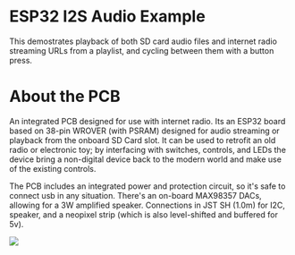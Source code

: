 # ESP32 I2S Audio Example
This demostrates playback of both SD card audio files and internet radio streaming URLs from a playlist, and cycling between them with a button press.

# About the PCB

An integrated PCB designed for use with internet radio. 
Its an ESP32 board based on 38-pin WROVER (with PSRAM) designed for audio streaming
or playback from the onboard SD Card slot. It can be used to retrofit an old radio or electronic toy; 
by interfacing with switches, controls, and LEDs the device bring a non-digital device back to the 
modern world and make use of the existing controls. 

The PCB includes an integrated power and protection circuit, so it's safe to connect usb in any 
situation. There's an on-board MAX98357 DACs, allowing for a 3W amplified speaker. 
Connections in JST SH (1.0m) for I2C, speaker, and a neopixel strip 
(which is also level-shifted and buffered for 5v). 

<img src="assets/v1-build-pic.png" />
